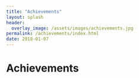 ```yaml
---
title: "Achievements"
layout: splash
header:
  overlay_image: /assets/images/achievements.jpg
permalink: /achievements/index.html
date: 2018-01-07
---
```


# Achievements


